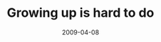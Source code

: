 ---
layout: base.njk
title : 'Growing up is hard to do' 
view_title : 'Growing up is hard to do' 
year : '2009' 
date : '2009-04-08' 
img_file : '/drawing/growingupishardtodo2.png' 
html_file : 'growingupishardtodo2' 
next_html : 'thesearentmagicbeans.html' 
year_order : '121' 
permalink : "title/{{html_file}}.html"
---